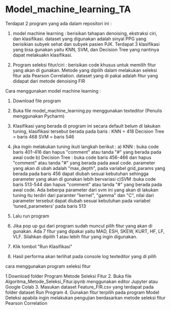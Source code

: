 # Model_machine_learning_TA
Terdapat 2 program yang ada dalam repositori ini :

1. model machine learning : berisikan tahapan denoising, ekstraksi ciri, dan klasifikasi. dataset yang digunakan adalah sinyal PPG yang berisikian subyek sehat dan subyek pasien PJK. Terdapat 3 klasifikasi yang bisa gunakan yaitu KNN, SVM, dan Decision Tree yang nantinya dapat melakuakn klasifikasi.

2. Program seleksi fitur/ciri : berisikan code khusus untuk memilih fitur yang akan di gunakan. Metode yang dipilih dalam melakukan seleksi fitur ada Pearson Correlation. dataset yang di pakai adalah fitur yang didapat dari metode denoising FIR


Cara menggunakan model machine learning :

1. Download file program
2. Buka file model_machine_learning.py menggunakan texteditor (Penulis menggunakan Pycharm)
3. Klasifikasi yang berada di program ini secara default belum di lakukan tuning, klasifikasi tersebut berada pada baris :
KNN = 418
Decision Tree = baris 468
SVM = baris 546

4. jika ingin melakukan tuning ikuti langkah berikut :
 a) KNN : buka code baris 401-416 dan hapus "comment" atau tanda "#" yang berada pada awal code
 b) Decision Tree : buka code baris 456-466 dan hapus "comment" atau tanda "#" yang berada pada awal code. parameter yang akan di ubah adalah "max_depth", pada variabel grid_params yang berada pada baris 456 dapat diubah sesuai kebutuhan sehingga parameter yang akan di gunakan lebih bervariasi
 c)SVM :buka code baris 513-544 dan hapus "comment" atau tanda "#" yang berada pada awal code. Ada beberpa parameter dari svm ini yang akan di lakukan tuning itu terdiri dari paramter "kernel", "gamma" dan "C", nilai dari parameter tersebut dapat diubah sesuai kebutuhan pada variabel 'tuned_parameters' pada baris 513

5. Lalu run program

6. Jika pop up gui dari program sudah muncul pilih fitur yang akan di gunakan. Ada 7 fitur yang dipakai yaitu MAD, ESH, SKEW, KURT, HF, LF, VLF. Silahkan dipilih 1 atau lebih fitur yang ingin digunakan.

7. Klik tombol "Run Klasifikasi"

8. Hasil performa akan terlihat pada console log texteditor yang di pilih


cara menggunakan program seleksi fitur 

1.Download folder Program Metode Seleksi Fitur
2. Buka file Algoritma_Metode_Seleksi_Fitur.ipynb menggunakan editor Jupyter atau Google Colab
3. Masukan dataset Feature_FIR.csv yang terdapat pada folder dataset
Run Program
4. Gunakan fitur terpilih pada program Model Deteksi apabila ingin melakukan pengujian berdasarkan metode seleksi fitur Pearson Correlation
